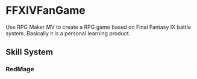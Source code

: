 # FFXIVFanGame
Use RPG Maker MV to create a RPG game based on Final Fantasy IX battle system. Basically it is a personal learning product.
## Skill System
### RedMage
